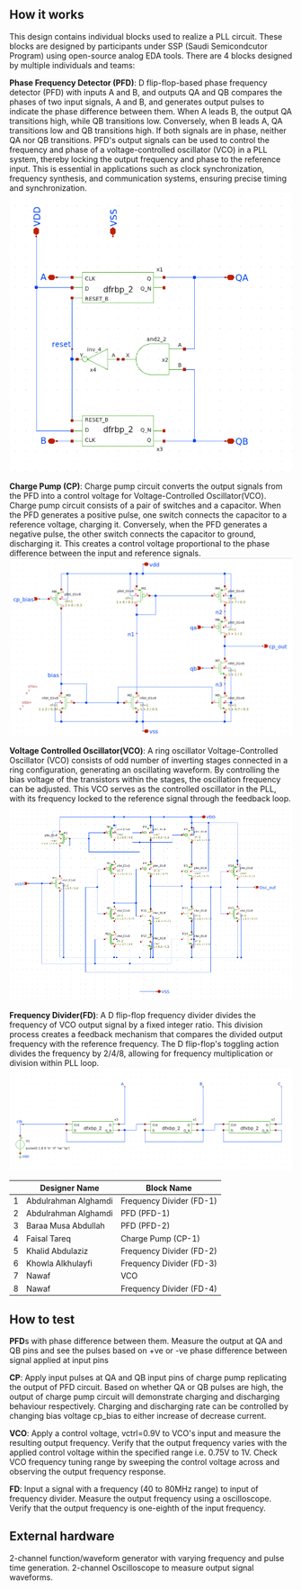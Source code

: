 <!---

This file is used to generate your project datasheet. Please fill in the information below and delete any unused
sections.

You can also include images in this folder and reference them in the markdown. Each image must be less than
512 kb in size, and the combined size of all images must be less than 1 MB.
-->

## How it works

This design contains individual blocks used to realize a PLL circuit. These blocks are designed by participants under SSP (Saudi Semicondcutor Program) using open-source analog EDA tools. There are 4 blocks designed by multiple individuals and teams: 

**Phase Frequency Detector (PFD)**: D flip-flop-based phase frequency detector (PFD) with inputs A and B, and outputs QA and QB compares the phases of two input signals, A and B, and generates output pulses to indicate the phase difference between them. When A leads B, the output QA transitions high, while QB transitions low. Conversely, when B leads A, QA transitions low and QB transitions high. If both signals are in phase, neither QA nor QB transitions. PFD's output signals can be used to control the frequency and phase of a voltage-controlled oscillator (VCO) in a PLL system, thereby locking the output frequency and phase to the reference input. This is essential in applications such as clock synchronization, frequency synthesis, and communication systems, ensuring precise timing and synchronization. ![Phase Frequency Detector](pfd.png "Phase Frequency Detector")

**Charge Pump (CP)**: Charge pump circuit converts the output signals from the PFD into a control voltage for Voltage-Controlled Oscillator(VCO). Charge pump circuit consists of a pair of switches and a capacitor. When the PFD generates a positive pulse, one switch connects the capacitor to a reference voltage, charging it. Conversely, when the PFD generates a negative pulse, the other switch connects the capacitor to ground, discharging it. This creates a control voltage proportional to the phase difference between the input and reference signals. ![Charge Pump ](cp.png "Charge Pump")

**Voltage Controlled Oscillator(VCO)**: A ring oscillator Voltage-Controlled Oscillator (VCO) consists of odd number of inverting stages connected in a ring configuration, generating an oscillating waveform. By controlling the bias voltage of the transistors within the stages, the oscillation frequency can be adjusted. This VCO serves as the controlled oscillator in the PLL, with its frequency locked to the reference signal through the feedback loop.  ![VCO ](vco.png "VCO")

**Frequency Divider(FD)**: A D flip-flop frequency divider divides the frequency of VCO output signal by a fixed integer ratio. This division process creates a feedback mechanism that compares the divided output frequency with the reference frequency. The D flip-flop's toggling action divides the frequency by 2/4/8, allowing for frequency multiplication or division within PLL loop. ![Frequency Divider](fd.png "Frequency Divider")


| | Designer Name           | Block Name               |
|-| ------------------------| ------------------------ |
|1| Abdulrahman Alghamdi    | Frequency Divider (FD-1) |
|2| Abdulrahman Alghamdi 	| PFD (PFD-1)              |
|3| Baraa Musa Abdullah 	| PFD (PFD-2)              |
|4| Faisal Tareq 		| Charge Pump (CP-1)       |
|5| Khalid Abdulaziz 	| Frequency Divider (FD-2) |
|6| Khowla Alkhulayfi       | Frequency Divider (FD-3) |
|7| Nawaf                   | VCO                      |
|8| Nawaf			| Frequency Divider (FD-4) |


## How to test

**PFD**s with phase difference between them. Measure the output at QA and QB pins and see the pulses based on +ve or -ve phase difference between signal applied at input pins

**CP**: Apply input pulses at QA and QB input pins of charge pump replicating the output of PFD circuit. Based on whether QA or QB pulses are high, the output of charge pump circuit will demonstrate charging and discharging behaviour respectively. Charging and discharging rate can be controlled by changing bias voltage cp_bias to either increase of decrease current.

**VCO**: Apply a control voltage, vctrl=0.9V to VCO's input and measure the resulting output frequency. Verify that the output frequency varies with the applied control voltage within the specified range i.e. 0.75V to 1V. Check VCO frequency tuning range by sweeping the control voltage across and observing the output frequency response.

**FD**: Input a signal with a frequency (40 to 80MHz range) to input of frequency divider. Measure the output frequency using a oscilloscope. Verify that the output frequency is one-eighth of the input frequency.


## External hardware
2-channel function/waveform generator with varying frequency and pulse time generation.
2-channel Oscilloscope to measure output signal waveforms.

